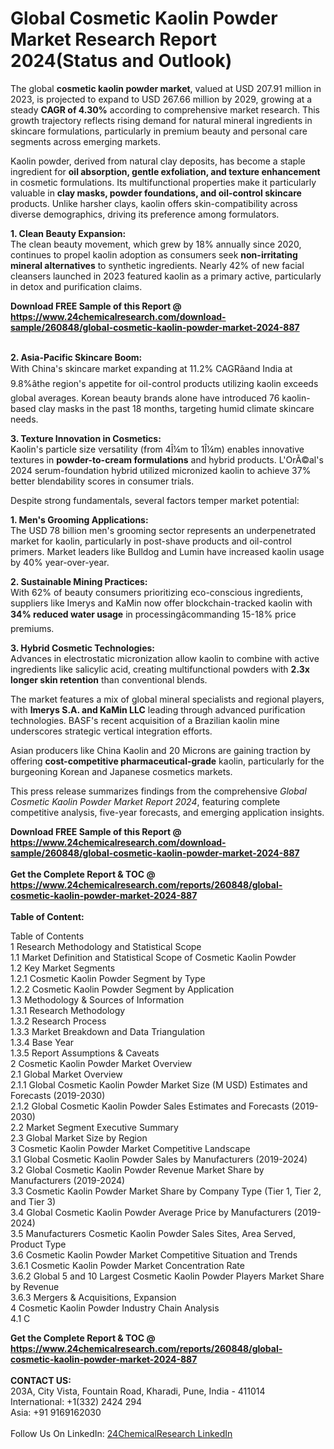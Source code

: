 <h1>Global Cosmetic Kaolin Powder Market Research Report 2024(Status and Outlook)</h1><p>The global <strong>cosmetic kaolin powder market</strong>, valued at USD 207.91 million in 2023, is projected to expand to USD 267.66 million by 2029, growing at a steady <strong>CAGR of 4.30%</strong> according to comprehensive market research. This growth trajectory reflects rising demand for natural mineral ingredients in skincare formulations, particularly in premium beauty and personal care segments across emerging markets.</p><p>Kaolin powder, derived from natural clay deposits, has become a staple ingredient for <strong>oil absorption, gentle exfoliation, and texture enhancement</strong> in cosmetic formulations. Its multifunctional properties make it particularly valuable in <strong>clay masks, powder foundations, and oil-control skincare</strong> products. Unlike harsher clays, kaolin offers skin-compatibility across diverse demographics, driving its preference among formulators.</p><p><strong>1. Clean Beauty Expansion:</strong><br>
The clean beauty movement, which grew by 18% annually since 2020, continues to propel kaolin adoption as consumers seek <strong>non-irritating mineral alternatives</strong> to synthetic ingredients. Nearly 42% of new facial cleansers launched in 2023 featured kaolin as a primary active, particularly in detox and purification claims.</p><div><b>Download FREE Sample of this Report @ 
            <a href="https://www.24chemicalresearch.com/download-sample/260848/global-cosmetic-kaolin-powder-market-2024-887">
            https://www.24chemicalresearch.com/download-sample/260848/global-cosmetic-kaolin-powder-market-2024-887</a></b></div><br><p><strong>2. Asia-Pacific Skincare Boom:</strong><br>
With China's skincare market expanding at 11.2% CAGRâand India at 9.8%âthe region's appetite for oil-control products utilizing kaolin exceeds global averages. Korean beauty brands alone have introduced 76 kaolin-based clay masks in the past 18 months, targeting humid climate skincare needs.</p><p><strong>3. Texture Innovation in Cosmetics:</strong><br>
Kaolin's particle size versatility (from 4Î¼m to 1Î¼m) enables innovative textures in <strong>powder-to-cream formulations</strong> and hybrid products. L'OrÃ©al's 2024 serum-foundation hybrid utilized micronized kaolin to achieve 37% better blendability scores in consumer trials.</p><p>Despite strong fundamentals, several factors temper market potential:</p><p><strong>1. Men's Grooming Applications:</strong><br>
The USD 78 billion men's grooming sector represents an underpenetrated market for kaolin, particularly in post-shave products and oil-control primers. Market leaders like Bulldog and Lumin have increased kaolin usage by 40% year-over-year.</p><p><strong>2. Sustainable Mining Practices:</strong><br>
With 62% of beauty consumers prioritizing eco-conscious ingredients, suppliers like Imerys and KaMin now offer blockchain-tracked kaolin with <strong>34% reduced water usage</strong> in processingâcommanding 15-18% price premiums.</p><p><strong>3. Hybrid Cosmetic Technologies:</strong><br>
Advances in electrostatic micronization allow kaolin to combine with active ingredients like salicylic acid, creating multifunctional powders with <strong>2.3x longer skin retention</strong> than conventional blends.</p><p>The market features a mix of global mineral specialists and regional players, with <strong>Imerys S.A. and KaMin LLC</strong> leading through advanced purification technologies. BASF's recent acquisition of a Brazilian kaolin mine underscores strategic vertical integration efforts.</p><p>Asian producers like China Kaolin and 20 Microns are gaining traction by offering <strong>cost-competitive pharmaceutical-grade</strong> kaolin, particularly for the burgeoning Korean and Japanese cosmetics markets.</p><p>This press release summarizes findings from the comprehensive <em>Global Cosmetic Kaolin Powder Market Report 2024</em>, featuring complete competitive analysis, five-year forecasts, and emerging application insights.</p><div><b>Download FREE Sample of this Report @ 
            <a href="https://www.24chemicalresearch.com/download-sample/260848/global-cosmetic-kaolin-powder-market-2024-887">
            https://www.24chemicalresearch.com/download-sample/260848/global-cosmetic-kaolin-powder-market-2024-887</a></b></div><br><div><b>Get the Complete Report & TOC @ 
            <a href="https://www.24chemicalresearch.com/reports/260848/global-cosmetic-kaolin-powder-market-2024-887">
            https://www.24chemicalresearch.com/reports/260848/global-cosmetic-kaolin-powder-market-2024-887</a></b></div><br>
            <b>Table of Content:</b><p>Table of Contents<br />
1 Research Methodology and Statistical Scope<br />
1.1 Market Definition and Statistical Scope of Cosmetic Kaolin Powder<br />
1.2 Key Market Segments<br />
1.2.1 Cosmetic Kaolin Powder Segment by Type<br />
1.2.2 Cosmetic Kaolin Powder Segment by Application<br />
1.3 Methodology & Sources of Information<br />
1.3.1 Research Methodology<br />
1.3.2 Research Process<br />
1.3.3 Market Breakdown and Data Triangulation<br />
1.3.4 Base Year<br />
1.3.5 Report Assumptions & Caveats<br />
2 Cosmetic Kaolin Powder Market Overview<br />
2.1 Global Market Overview<br />
2.1.1 Global Cosmetic Kaolin Powder Market Size (M USD) Estimates and Forecasts (2019-2030)<br />
2.1.2 Global Cosmetic Kaolin Powder Sales Estimates and Forecasts (2019-2030)<br />
2.2 Market Segment Executive Summary<br />
2.3 Global Market Size by Region<br />
3 Cosmetic Kaolin Powder Market Competitive Landscape<br />
3.1 Global Cosmetic Kaolin Powder Sales by Manufacturers (2019-2024)<br />
3.2 Global Cosmetic Kaolin Powder Revenue Market Share by Manufacturers (2019-2024)<br />
3.3 Cosmetic Kaolin Powder Market Share by Company Type (Tier 1, Tier 2, and Tier 3)<br />
3.4 Global Cosmetic Kaolin Powder Average Price by Manufacturers (2019-2024)<br />
3.5 Manufacturers Cosmetic Kaolin Powder Sales Sites, Area Served, Product Type<br />
3.6 Cosmetic Kaolin Powder Market Competitive Situation and Trends<br />
3.6.1 Cosmetic Kaolin Powder Market Concentration Rate<br />
3.6.2 Global 5 and 10 Largest Cosmetic Kaolin Powder Players Market Share by Revenue<br />
3.6.3 Mergers & Acquisitions, Expansion<br />
4 Cosmetic Kaolin Powder Industry Chain Analysis<br />
4.1 C</p><div><b>Get the Complete Report & TOC @ 
            <a href="https://www.24chemicalresearch.com/reports/260848/global-cosmetic-kaolin-powder-market-2024-887">
            https://www.24chemicalresearch.com/reports/260848/global-cosmetic-kaolin-powder-market-2024-887</a></b></div><br><b>CONTACT US:</b><br>
            203A, City Vista, Fountain Road, Kharadi, Pune, India - 411014<br>
            International: +1(332) 2424 294<br>
            Asia: +91 9169162030 <br><br>
            Follow Us On LinkedIn: <a href="https://www.linkedin.com/company/24chemicalresearch/">24ChemicalResearch LinkedIn</a>